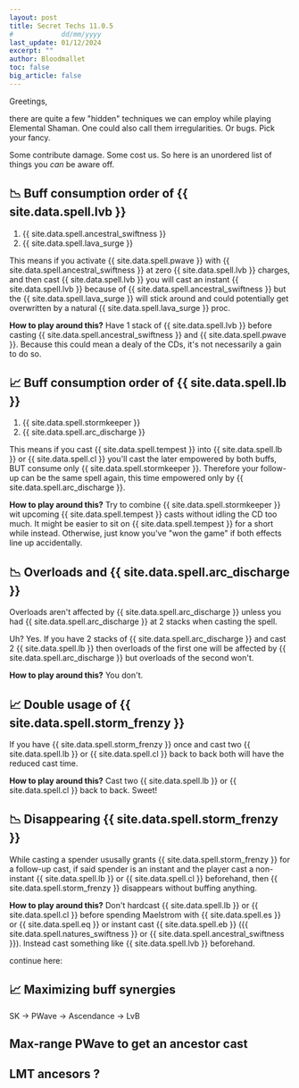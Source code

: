 ```yaml
---
layout: post
title: Secret Techs 11.0.5
#            dd/mm/yyyy
last_update: 01/12/2024
excerpt: ""
author: Bloodmallet
toc: false
big_article: false
---
```

Greetings,

there are quite a few "hidden" techniques we can employ while playing Elemental
Shaman. One could also call them irregularities. Or bugs. Pick your fancy.

Some contribute damage. Some cost us. So here is an unordered list of things
you *can* be aware off.


## 📉 Buff consumption order of {{ site.data.spell.lvb }}

1. {{ site.data.spell.ancestral_swiftness }}
1. {{ site.data.spell.lava_surge }}

This means if you activate {{ site.data.spell.pwave }} with 
{{ site.data.spell.ancestral_swiftness }} at zero {{ site.data.spell.lvb }} 
charges, and then cast {{ site.data.spell.lvb }} you will cast an instant
{{ site.data.spell.lvb }} because of {{ site.data.spell.ancestral_swiftness }}
but the {{ site.data.spell.lava_surge }} will stick around and could
potentially get overwritten by a natural {{ site.data.spell.lava_surge }} proc.

**How to play around this?** Have 1 stack of {{ site.data.spell.lvb }} before
casting {{ site.data.spell.ancestral_swiftness }} and 
{{ site.data.spell.pwave }}. Because this could mean a dealy of the CDs, it's
not necessarily a gain to do so.


## 📈 Buff consumption order of {{ site.data.spell.lb }}

1. {{ site.data.spell.stormkeeper }}
1. {{ site.data.spell.arc_discharge }}

This means if you cast {{ site.data.spell.tempest }} into
{{ site.data.spell.lb }} or {{ site.data.spell.cl }} you'll cast the later
empowered by both buffs, BUT consume only {{ site.data.spell.stormkeeper }}.
Therefore your follow-up can be the same spell again, this time empowered only
by {{ site.data.spell.arc_discharge }}.

**How to play around this?** Try to combine {{ site.data.spell.stormkeeper }}
wit upcoming {{ site.data.spell.tempest }} casts without idling the CD too much.
It might be easier to sit on {{ site.data.spell.tempest }} for a short while 
instead. Otherwise, just know you've "won the game" if both effects line up
accidentally.


## 📉 Overloads and {{ site.data.spell.arc_discharge }}

Overloads aren't affected by {{ site.data.spell.arc_discharge }} unless you had
{{ site.data.spell.arc_discharge }} at 2 stacks when casting the spell.

Uh? Yes. If you have 2 stacks of {{ site.data.spell.arc_discharge }} and cast
2 {{ site.data.spell.lb }} then overloads of the first one will be affected by
{{ site.data.spell.arc_discharge }} but overloads of the second won't.

**How to play around this?** You don't.


## 📈 Double usage of {{ site.data.spell.storm_frenzy }}

If you have {{ site.data.spell.storm_frenzy }} once and cast two
{{ site.data.spell.lb }} or {{ site.data.spell.cl }} back to back both will 
have the reduced cast time.

**How to play around this?** Cast two {{ site.data.spell.lb }} or 
{{ site.data.spell.cl }} back to back. Sweet!


## 📉 Disappearing {{ site.data.spell.storm_frenzy }}

While casting a spender ususally grants {{ site.data.spell.storm_frenzy }} for
a follow-up cast, if said spender is an instant and the player cast a 
non-instant {{ site.data.spell.lb }} or {{ site.data.spell.cl }} beforehand,
then {{ site.data.spell.storm_frenzy }} disappears without buffing anything.

**How to play around this?** Don't hardcast {{ site.data.spell.lb }} or 
{{ site.data.spell.cl }} before spending Maelstrom with
{{ site.data.spell.es }} or {{ site.data.spell.eq }} or instant cast 
{{ site.data.spell.eb }} ({{ site.data.spell.natures_swiftness }} or 
{{ site.data.spell.ancestral_swiftness }}). Instead cast something like 
{{ site.data.spell.lvb }} beforehand.


continue here:

## 📈 Maximizing buff synergies

SK -> PWave -> Ascendance -> LvB


## Max-range PWave to get an ancestor cast


## LMT ancesors ?
